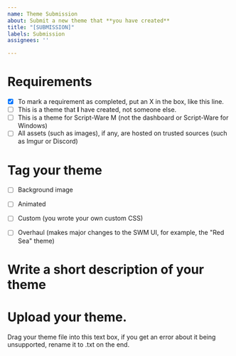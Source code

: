 ```yaml
---
name: Theme Submission
about: Submit a new theme that **you have created**
title: "[SUBMISSION]"
labels: Submission
assignees: ''

---
```


# Requirements
- [X] To mark a requirement as completed, put an X in the box, like this line.
- [ ] This is a theme that **I** have created, not someone else.
- [ ] This is a theme for Script-Ware M (not the dashboard or Script-Ware for Windows)
- [ ] All assets (such as images), if any, are hosted on trusted sources (such as Imgur or Discord)

# Tag your theme
- [ ] Background image
- [ ] Animated
- [ ] Custom (you wrote your own custom CSS)
- [ ] Overhaul (makes major changes to the SWM UI, for example, the "Red Sea" theme)


# Write a short description of your theme


# Upload your theme.
Drag your theme file into this text box, if you get an error about it being unsupported, rename it to .txt on the end.
